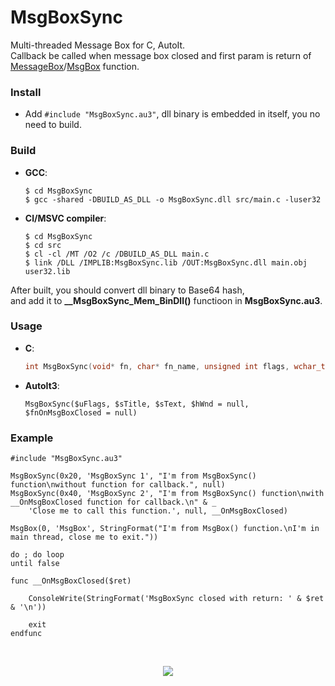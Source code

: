 # MsgBoxSync
Multi-threaded Message Box for C, AutoIt.<br>
Callback be called when message box closed and first param is return of [MessageBox](https://docs.microsoft.com/en-us/windows/desktop/api/winuser/nf-winuser-messagebox)/[MsgBox](https://www.autoitscript.com/autoit3/docs/functions/MsgBox.htm) function.

### Install

- Add `#include "MsgBoxSync.au3"`, dll binary is embedded in itself, you no need to build.

### Build

- **GCC**:
    ```batch
    $ cd MsgBoxSync
    $ gcc -shared -DBUILD_AS_DLL -o MsgBoxSync.dll src/main.c -luser32
    ```

- **Cl/MSVC compiler**:
    ```batch
    $ cd MsgBoxSync
    $ cd src
    $ cl -cl /MT /O2 /c /DBUILD_AS_DLL main.c
    $ link /DLL /IMPLIB:MsgBoxSync.lib /OUT:MsgBoxSync.dll main.obj user32.lib
    ```

After built, you should convert dll binary to Base64 hash, <br>
and add it to <b>__MsgBoxSync_Mem_BinDll()</b> functioon in <b>MsgBoxSync.au3</b>.

### Usage

- **C**: 
    ```c
    int MsgBoxSync(void* fn, char* fn_name, unsigned int flags, wchar_t *title, wchar_t *text, HWND parent);
    ```

- **AutoIt3**:
    ```au3
    MsgBoxSync($uFlags, $sTitle, $sText, $hWnd = null, $fnOnMsgBoxClosed = null)
    ```

### Example

```au3
#include "MsgBoxSync.au3"

MsgBoxSync(0x20, 'MsgBoxSync 1', "I'm from MsgBoxSync() function\nwithout function for callback.", null)
MsgBoxSync(0x40, 'MsgBoxSync 2', "I'm from MsgBoxSync() function\nwith __OnMsgBoxClosed function for callback.\n" & _
	'Close me to call this function.', null, __OnMsgBoxClosed)

MsgBox(0, 'MsgBox', StringFormat("I'm from MsgBox() function.\nI'm in main thread, close me to exit."))

do ; do loop
until false

func __OnMsgBoxClosed($ret)

	ConsoleWrite(StringFormat('MsgBoxSync closed with return: ' & $ret & '\n'))

	exit
endfunc
```
<br>
<p align="center">
    <img src="https://i.imgur.com/pnOTFPg.png">
</p>
